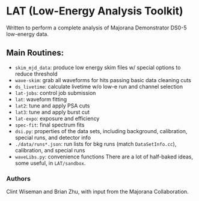 # LAT (Low-Energy Analysis Toolkit)

Written to perform a complete analysis of Majorana Demonstrator DS0-5 low-energy data.

## Main Routines:
- `skim_mjd_data`: produce low energy skim files w/ special options to reduce threshold
- `wave-skim`: grab all waveforms for hits passing basic data cleaning cuts
- `ds_livetime`: calculate livetime w/o low-e run and channel selection
- `lat-jobs`: control job submission
- `lat`: waveform fitting
- `lat2`: tune and apply PSA cuts
- `lat3`: tune and apply burst cut
- `lat-expo`: exposure and efficiency
- `spec-fit`: final spectrum fits
- `dsi.py`: properties of the data sets, including background, calibration, special runs, and detector info
- `./data/runs*.json`: run lists for bkg runs (match `DataSetInfo.cc`), calibration, and special runs
- `waveLibs.py`: convenience functions
There are a lot of half-baked ideas, some useful, in `LAT/sandbox`.

### Authors
Clint Wiseman and Brian Zhu, with input from the Majorana Collaboration.